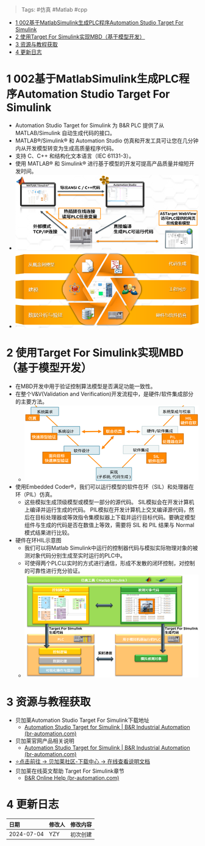 > Tags: #仿真 #Matlab #cpp

- [1 002基于MatlabSimulink生成PLC程序Automation Studio Target For Simulink](#_1-002%E5%9F%BA%E4%BA%8Ematlabsimulink%E7%94%9F%E6%88%90plc%E7%A8%8B%E5%BA%8Fautomation-studio-target-for-simulink)
- [2 使用Target For Simulink实现MBD（基于模型开发）](#_2-%E4%BD%BF%E7%94%A8target-for-simulink%E5%AE%9E%E7%8E%B0mbd%EF%BC%88%E5%9F%BA%E4%BA%8E%E6%A8%A1%E5%9E%8B%E5%BC%80%E5%8F%91%EF%BC%89)
- [3 资源与教程获取](#_3-%E8%B5%84%E6%BA%90%E4%B8%8E%E6%95%99%E7%A8%8B%E8%8E%B7%E5%8F%96)
- [4 更新日志](#_4-%E6%9B%B4%E6%96%B0%E6%97%A5%E5%BF%97)

# 1 002基于MatlabSimulink生成PLC程序Automation Studio Target For Simulink

- Automation Studio Target for Simulink 为 B&R PLC 提供了从 MATLAB/Simulink 自动生成代码的接口。
- MATLAB®/Simulink® 和 Automation Studio 仿真和开发工具可让您在几分钟内从开发模型转变为生成高质量程序代码。
- 支持 C、C++ 和结构化文本语言（IEC 61131-3）。
- 使用 MATLAB® 和 Simulink® 进行基于模型的开发可提高产品质量并缩短开发时间。
- ![](FILES/002基于MatlabSimulink生成PLC程序Automation%20Studio%20Target%20For%20Simulink/image-20240704153441154.png)
- ![](FILES/002基于MatlabSimulink生成PLC程序Automation%20Studio%20Target%20For%20Simulink/image-20240704153509709.png)

# 2 使用Target For Simulink实现MBD（基于模型开发）

- 在MBD开发中用于验证控制算法模型是否满足功能一致性。
- 在整个V&V(Validation and Verification)开发流程中，是硬件/软件集成部分的主要方法。
    - ![](FILES/002基于MatlabSimulink生成PLC程序Automation%20Studio%20Target%20For%20Simulink/image-20240704154358972.png)
- 使用Embedded Coder®，我们可以运行模型的软件在环（SIL）和处理器在环（PIL）仿真。
    - 这些模拟生成顶级模型或模型一部分的源代码。 SIL模拟会在开发计算机上编译并运行生成的代码。 PIL模拟在开发计算机上交叉编译源代码，然后在目标处理器或等效指令集模拟器上下载并运行目标代码。要确定模型组件与生成的代码是否在数值上等效，需要将 SIL 和 PIL 结果与 Normal 模式结果进行比较。
- 硬件在环HIL示意图
    - 我们可以将Matlab Simulink中运行的控制器代码与模拟实际物理对象的被测对象代码分别生成至实时运行的PLC中。
    - 可使得两个PLC以实时的方式进行通信，形成不发散的闭环控制，对控制的可靠性进行充分验证。
    - ![](FILES/002基于MatlabSimulink生成PLC程序Automation%20Studio%20Target%20For%20Simulink/image-20240704155123683.png)

# 3 资源与教程获取

- 贝加莱Automation Studio Target For Simulink下载地址
    - [Automation Studio Target for Simulink | B&R Industrial Automation (br-automation.com)](https://www.br-automation.com/zh/downloads/software/simulation/libraries-for-matlabsimulink/automation-studio-target-for-simulink/)
- 贝加莱官网产品相关说明
    - [Automation Studio Target for Simulink | B&R Industrial Automation (br-automation.com)](https://www.br-automation.com/en/products/software/modeling-and-simulation/automation-studio-target-for-simulink/)
- [⭐点击前往 → 贝加莱社区-下载中心 → 在线查看说明文档 ](https://br-community.com/downloadDis/260)
- 贝加莱在线英文帮助 Target For Simulink章节
    - [B&R Online Help (br-automation.com)](https://help.br-automation.com/#/en/4/simulation%2Fsimulink%2Fastarget.html)

# 4 更新日志

| 日期                             | 修改人 | 修改内容 |
| :----------------------------- | :-- | :--- |
| 2024-07-04 | YZY | 初次创建 |

